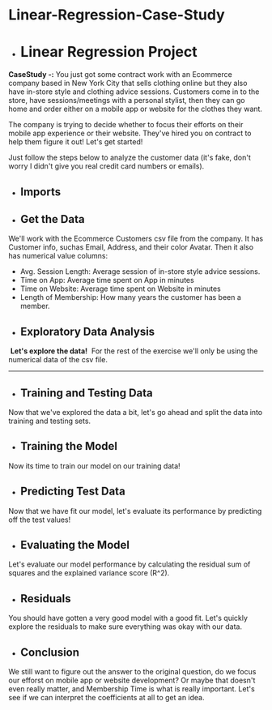# Linear-Regression-Case-Study
-  # Linear Regression Project

**CaseStudy -:** You just got some contract work with an Ecommerce company based in New York City that sells clothing online but they also have in-store style and clothing advice sessions. Customers come in to the store, have sessions/meetings with a personal stylist, then they can go home and order either on a mobile app or website for the clothes they want.

The company is trying to decide whether to focus their efforts on their mobile app experience or their website. They've hired you on contract to help them figure it out! Let's get started!

Just follow the steps below to analyze the customer data (it's fake, don't worry I didn't give you real credit card numbers or emails).
-  ## Imports

-  ## Get the Data

We'll work with the Ecommerce Customers csv file from the company. It has Customer info, suchas Email, Address, and their color Avatar. Then it also has numerical value columns:

* Avg. Session Length: Average session of in-store style advice sessions.
* Time on App: Average time spent on App in minutes
* Time on Website: Average time spent on Website in minutes
* Length of Membership: How many years the customer has been a member. 

-  ## Exploratory Data Analysis
​
**Let's explore the data!**
​
For the rest of the exercise we'll only be using the numerical data of the csv file.
___
-  ## Training and Testing Data

Now that we've explored the data a bit, let's go ahead and split the data into training and testing sets.
-  ## Training the Model

Now its time to train our model on our training data!
-  ## Predicting Test Data
Now that we have fit our model, let's evaluate its performance by predicting off the test values!
-  ## Evaluating the Model

Let's evaluate our model performance by calculating the residual sum of squares and the explained variance score (R^2).
-  ## Residuals

You should have gotten a very good model with a good fit. Let's quickly explore the residuals to make sure everything was okay with our data. 
-  ## Conclusion
We still want to figure out the answer to the original question, do we focus our efforst on mobile app or website development? Or maybe that doesn't even really matter, and Membership Time is what is really important.  Let's see if we can interpret the coefficients at all to get an idea.
